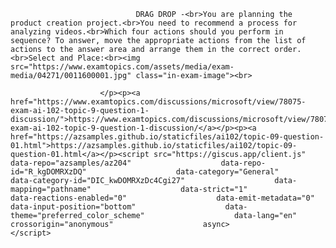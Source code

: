 <p class="card-text">
							
								DRAG DROP -<br>You are planning the product creation project.<br>You need to recommend a process for analyzing videos.<br>Which four actions should you perform in sequence? To answer, move the appropriate actions from the list of actions to the answer area and arrange them in the correct order.<br>Select and Place:<br><img src="https://www.examtopics.com/assets/media/exam-media/04271/0011600001.jpg" class="in-exam-image"><br>
							
						</p><p><a href="https://www.examtopics.com/discussions/microsoft/view/78075-exam-ai-102-topic-9-question-1-discussion/">https://www.examtopics.com/discussions/microsoft/view/78075-exam-ai-102-topic-9-question-1-discussion/</a></p><p><a href="https://azsamples.github.io/staticfiles/ai102/topic-09-question-01.html">https://azsamples.github.io/staticfiles/ai102/topic-09-question-01.html</a></p><script src="https://giscus.app/client.js"                    data-repo="azsamples/az204"                    data-repo-id="R_kgDOMRXzDQ"                    data-category="General"                    data-category-id="DIC_kwDOMRXzDc4Cgi27"                    data-mapping="pathname"                    data-strict="1"                    data-reactions-enabled="0"                    data-emit-metadata="0"                    data-input-position="bottom"                    data-theme="preferred_color_scheme"                    data-lang="en"                    crossorigin="anonymous"                    async>                    </script>
